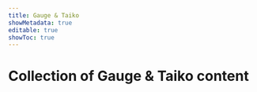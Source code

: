 ```yaml
---
title: Gauge & Taiko
showMetadata: true
editable: true
showToc: true
---
```


# Collection of Gauge & Taiko content
